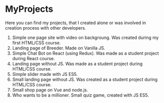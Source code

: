 # MyProjects

Here you can find my projects, that I created alone or was involved in creation process with other developers.  

1. Simple one page site with video on backgroung. Was created during my first HTML/CSS course.
2. Landing page of Breeder. Made on Vanilla JS. 
3. Simple Chat Bot on React (using Redux). Was made as a student project during React course.
4. Landing page without JS. Was made as a student project during HTML/CSS course.
5. Simple slider made with JS ES5. 
6. Small landing page without JS. Was created as a student project during HTML/CSS course.
7. Small shop page on Vue and node.js. 
8. Who wants to be a millioner. Small quiz game, created with JS ES5.

